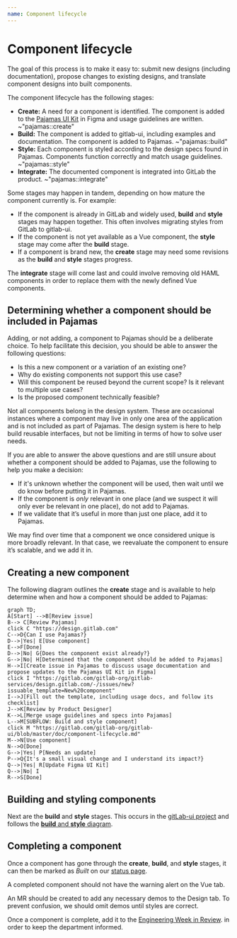 ```yaml
---
name: Component lifecycle
---
```


# Component lifecycle

The goal of this process is to make it easy to: submit new designs (including documentation), propose changes to existing designs, and translate component designs into built components.

The component lifecycle has the following stages:

- **Create:** A need for a component is identified. The component is added to the [Pajamas UI Kit](https://www.figma.com/file/qEddyqCrI7kPSBjGmwkZzQ/Pajamas-UI-Kit---Beta) in Figma and usage guidelines are written.
~"pajamas::create"
- **Build:** The component is added to gitlab-ui, including examples 
and documentation. The component is added to Pajamas. ~"pajamas::build"
- **Style:** Each component is styled according to the design specs found in 
Pajamas. Components function correctly and match usage guidelines. ~"pajamas::style"
- **Integrate:** The documented component is integrated into GitLab the 
product. ~"pajamas::integrate"

Some stages may happen in tandem, depending on how mature the component currently
is. For example:

- If the component is already in GitLab and widely used, **build** and
**style** stages may happen together. This often involves migrating styles from GitLab
to gitlab-ui.
- If the component is not yet available as a Vue component, the **style** stage
may come after the **build** stage.
- If a component is brand new, the **create** stage may need some revisions as the 
**build** and **style** stages progress.

The **integrate** stage will come last and could involve removing old HAML components
in order to replace them with the newly defined Vue components.

## Determining whether a component should be included in Pajamas

Adding, or not adding, a component to Pajamas should be a deliberate choice. To 
help facilitate this decision, you should be able to answer the following questions:

- Is this a new component or a variation of an existing one?
- Why do existing components not support this use case?
- Will this component be reused beyond the current scope? Is it relevant to multiple
use cases?
- Is the proposed component technically feasible?

Not all components belong in the design system. These are occasional instances 
where a component may live in only one area of the application and is not included 
as part of Pajamas. The design system is here to help build reusable interfaces, 
but not be limiting in terms of how to solve user needs. 

If you are able to answer the above questions and are still unsure about whether
a component should be added to Pajamas, use the following to help you make a
decision:

- If it's unknown whether the component will be used, then wait until we do know
before putting it in Pajamas.
- If the component is *only* relevant in one place (and we suspect it will only
ever be relevant in one place), do not add to Pajamas.
- If we validate that it’s useful in more than just one place, add it to Pajamas.

We may find over time that a component we once considered unique is more broadly 
relevant. In that case, we reevaluate the component to ensure it’s scalable, and 
we add it in.

## Creating a new component

The following diagram outlines the **create** stage and is available to help 
determine when and how a component should be added to Pajamas:

```mermaid
graph TD;
A[Start] -->B[Review issue]
B--> C[Review Pajamas]
click C "https://design.gitlab.com"
C-->D{Can I use Pajamas?}
D-->|Yes| E[Use component]
E-->F[Done]
D-->|No| G{Does the component exist already?}
G-->|No| H[Determined that the component should be added to Pajamas]
H-->I[Create issue in Pajamas to discuss usage documentation and propose updates to the Pajamas UI Kit in Figma]
click I "https://gitlab.com/gitlab-org/gitlab-services/design.gitlab.com/-/issues/new?issuable_template=New%20component"
I-->J[Fill out the template, including usage docs, and follow its checklist]
J-->K[Review by Product Designer]
K-->L[Merge usage guidelines and specs into Pajamas]
L-->M[SUBFLOW: Build and style component]
click M "https://gitlab.com/gitlab-org/gitlab-ui/blob/master/doc/component-lifecycle.md"
M-->N[Use component]
N-->O[Done]
G-->|Yes| P[Needs an update]
P-->Q{It's a small visual change and I understand its impact?}
Q-->|Yes| R[Update Figma UI Kit]
Q-->|No| I
R-->S[Done]
```

## Building and styling components

Next are the **build** and **style** stages. This occurs 
in the [gitLab-ui project](https://gitlab.com/gitlab-org/gitlab-ui) and follows 
the [**build** and **style** diagram](https://gitlab.com/gitlab-org/gitlab-ui/blob/master/doc/component-lifecycle.md).

## Completing a component

Once a component has gone through the **create**, **build**, and **style** stages, 
it can then be marked as *Built* on our [status page](https://design.gitlab.com/components/status).

A completed component should not have the warning alert on the Vue tab.

An MR should be created to add any necessary demos to the Design tab. To prevent 
confusion, we should omit demos until styles are correct.

Once a component is complete, add it to the [Engineering Week in Review](https://docs.google.com/document/d/1Oglq0-rLbPFRNbqCDfHT0-Y3NkVEiHj6UukfYijHyUs/edit).
in order to keep the department informed.
